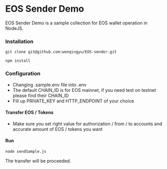 # EOS Sender Demo
EOS Sender Demo is a sample collection for EOS wallet operation in NodeJS.


### Installation

`git clone git@github.com:wenqingyu/EOS-sender.git`

`npm install`

### Configuration
- Changing .sample.env file into .env
- The default CHAIN_ID is for EOS mainnet, if you need test on testnet please find their CHAIN_ID
- Fill up PRIVATE_KEY and HTTP_ENDPOINT of your choice



#### Transfer EOS / Tokens
- Make sure you set right value for authorization / from / to accounts and accurate amount of EOS / tokens you want

#### Run
`node sendSample.js`

The transfer will be proceeded.

